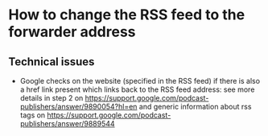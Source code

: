 # How to change the RSS feed to the forwarder address

## Technical issues

- Google checks on the website (specified in the RSS feed)
if there is also a href link present which links back to the RSS feed address:
see more details in step 2 on https://support.google.com/podcast-publishers/answer/9890054?hl=en and
generic information about rss tags on https://support.google.com/podcast-publishers/answer/9889544
